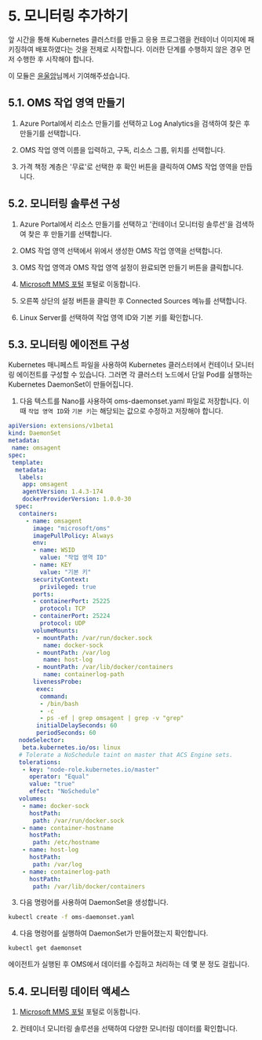 # 5. 모니터링 추가하기
 
앞 시간을 통해 Kubernetes 클러스터를 만들고 응용 프로그램을 컨테이너 이미지에 패키징하여 배포하였다는 것을 전제로 시작합니다. 이러한 단계를 수행하지 않은 경우 먼저 수행한 후 시작해야 합니다.

이 모듈은 [윤울암](https://www.facebook.com/ULAM.YUN.82)님께서 기여해주셨습니다.

## 5.1. OMS 작업 영역 만들기

1. Azure Portal에서 리소스 만들기를 선택하고 Log Analytics을 검색하여 찾은 후 만들기를 선택합니다.

2. OMS 작업 영역 이름을 입력하고, 구독, 리소스 그룹, 위치를 선택합니다.

3. 가격 책정 계층은 '무료'로 선택한 후 확인 버튼을 클릭하여 OMS 작업 영역을 만듭니다.

## 5.2. 모니터링 솔루션 구성

1. Azure Portal에서 리소스 만들기를 선택하고 '컨테이너 모니터링 솔루션'을 검색하여 찾은 후 만들기를 선택합니다.

2. OMS 작업 영역 선택에서 위에서 생성한 OMS 작업 영역을 선택합니다.

3. OMS 작업 영역과 OMS 작업 영역 설정이 완료되면 만들기 버튼을 클릭합니다.

4. [Microsoft MMS 포털](https://mms.microsoft.com) 포털로 이동합니다.

5. 오른쪽 상단의 설정 버튼을 클릭한 후 Connected Sources 메뉴를 선택합니다.

6. Linux Server를 선택하여 작업 영역 ID와 기본 키를 확인합니다.

## 5.3. 모니터링 에이전트 구성

Kubernetes 매니페스트 파일을 사용하여 Kubernetes 클러스터에서 컨테이너 모니터링 에이전트를 구성할 수 있습니다. 그러면 각 클러스터 노드에서 단일 Pod를 실행하는 Kubernetes DaemonSet이 만들어집니다.

1. 다음 텍스트를 Nano를 사용하여 oms-daemonset.yaml 파일로 저장합니다. 이 때 `작업 영역 ID`와 `기본 키`는 해당되는 값으로 수정하고 저장해야 합니다.

```yaml
apiVersion: extensions/v1beta1
kind: DaemonSet
metadata:
 name: omsagent
spec:
 template:
  metadata:
   labels:
    app: omsagent
    agentVersion: 1.4.3-174
    dockerProviderVersion: 1.0.0-30
  spec:
   containers:
     - name: omsagent
       image: "microsoft/oms"
       imagePullPolicy: Always
       env:
       - name: WSID
         value: "작업 영역 ID"
       - name: KEY
         value: "기본 키"
       securityContext:
         privileged: true
       ports:
       - containerPort: 25225
         protocol: TCP
       - containerPort: 25224
         protocol: UDP
       volumeMounts:
        - mountPath: /var/run/docker.sock
          name: docker-sock
        - mountPath: /var/log
          name: host-log
        - mountPath: /var/lib/docker/containers
          name: containerlog-path
       livenessProbe:
        exec:
         command:
         - /bin/bash
         - -c
         - ps -ef | grep omsagent | grep -v "grep"
        initialDelaySeconds: 60
        periodSeconds: 60
   nodeSelector:
    beta.kubernetes.io/os: linux
   # Tolerate a NoSchedule taint on master that ACS Engine sets.
   tolerations:
    - key: "node-role.kubernetes.io/master"
      operator: "Equal"
      value: "true"
      effect: "NoSchedule"
   volumes:
    - name: docker-sock
      hostPath:
       path: /var/run/docker.sock
    - name: container-hostname
      hostPath:
       path: /etc/hostname
    - name: host-log
      hostPath:
       path: /var/log
    - name: containerlog-path
      hostPath:
       path: /var/lib/docker/containers
```

3. 다음 명령어를 사용하여 DaemonSet을 생성합니다.

```sh
kubectl create -f oms-daemonset.yaml
```

4. 다음 명령어를 실행하여 DaemonSet가 만들어졌는지 확인합니다.

```sh
kubectl get daemonset
```

에이전트가 실행된 후 OMS에서 데이터를 수집하고 처리하는 데 몇 분 정도 걸립니다.

## 5.4. 모니터링 데이터 액세스

1. [Microsoft MMS 포털](https://mms.microsoft.com) 포털로 이동합니다.

2. 컨테이너 모니터링 솔루션을 선택하여 다양한 모니터링 데이터를 확인합니다.
